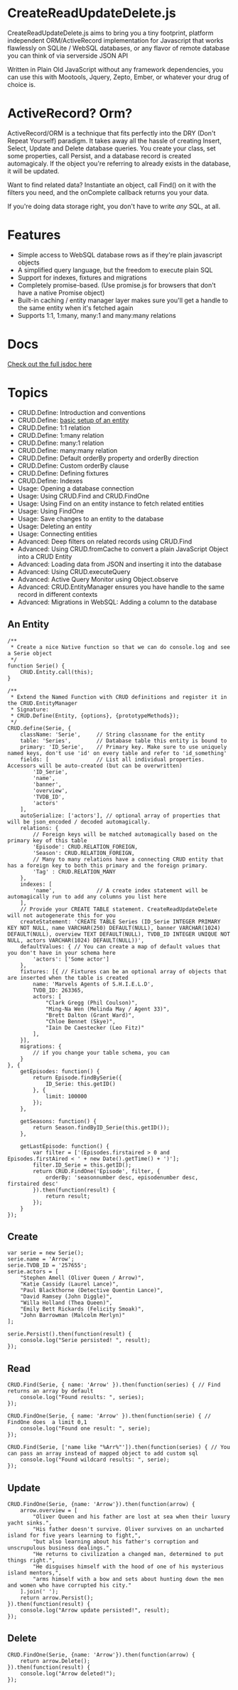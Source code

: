 CreateReadUpdateDelete.js
=========================

CreateReadUpdateDelete.js aims to bring you a tiny footprint, platform independent ORM/ActiveRecord implementation for Javascript that works flawlessly on SQLite / WebSQL databases,
or any flavor of remote database you can think of via serverside JSON API

Written in Plain Old JavaScript without any framework dependencies, you can use this with Mootools, Jquery, Zepto, Ember, or whatever your drug of choice is.

ActiveRecord? Orm?
==================
ActiveRecord/ORM is a technique that fits perfectly into the DRY (Don't Repeat Yourself) paradigm. 
It takes away all the hassle of creating Insert, Select, Update and Delete database queries. You create your class, set some properties, call Persist, and a database record is created automagicaly.
If the object you're referring to already exists in the database, it will be updated.

Want to find related data? Instantiate an object, call Find() on it with the filters you need, and the onComplete callback returns you your data.

If you're doing data storage right, you don't have to write *any* SQL, at all.

Features 
========

- Simple access to WebSQL database rows as if they're plain javascript objects
- A simplified query language, but the freedom to execute plain SQL
- Support for indexes, fixtures and migrations
- Completely promise-based. (Use promise.js for browsers that don't have a native Promise object)
- Built-in caching / entity manager layer makes sure you'll get a handle to the same entity when it's fetched again
- Supports 1:1, 1:many, many:1 and many:many relations

Docs
====
[Check out the full jsdoc here](http://schizoduckie.github.io/CreateReadUpdateDelete/docs/)


Topics
======

- CRUD.Define: Introduction and conventions
- CRUD.Define: [basic setup of an entity](http://jsfiddle.net/SchizoDuckie/1fwntkhr/)
- CRUD.Define: 1:1 relation
- CRUD.Define: 1:many relation
- CRUD.Define: many:1 relation
- CRUD.Define: many:many relation
- CRUD.Define: Default orderBy property and orderBy direction
- CRUD.Define: Custom orderBy clause
- CRUD.Define: Defining fixtures
- CRUD.Define: Indexes
- Usage: Opening a database connection
- Usage: Using CRUD.Find and CRUD.FindOne
- Usage: Using Find on an entity instance to fetch related entities
- Usage: Using FindOne
- Usage: Save changes to an entity to the database
- Usage: Deleting an entity
- Usage: Connecting entities
- Advanced: Deep filters on related records using CRUD.Find
- Advanced: Using CRUD.fromCache to convert a plain JavaScript Object into a CRUD Entity
- Advanced: Loading data from JSON and inserting it into the database
- Advanced: Using CRUD.executeQuery
- Advanced: Active Query Monitor using Object.observe
- Advanced: CRUD.EntityManager ensures you have handle to the same record in different contexts
- Advanced: Migrations in WebSQL: Adding a column to the database



An Entity
---------

```
/**
 * Create a nice Native function so that we can do console.log and see a Serie object
 */
function Serie() {
    CRUD.Entity.call(this);
}

/**
 * Extend the Named Function with CRUD definitions and register it in the CRUD.EntityManager
 * Signature:
 * CRUD.Define(Entity, {options}, {prototypeMethods});
 */
CRUD.define(Serie, {
    className: 'Serie', 	// String classname for the entity
    table: 'Series',		// Database table this entity is bound to
    primary: 'ID_Serie',	// Primary key. Make sure to use uniquely named keys, don't use 'id' on every table and refer to 'id_something'
    fields: [ 				// List all individual properties. Accessors will be auto-created (but can be overwritten)
    	'ID_Serie',
    	'name',
    	'banner',
    	'overview',
    	'TVDB_ID',
    	'actors'
    ],
    autoSerialize: ['actors'], // optional array of properties that will be json_encoded / decoded automagically.
    relations: {
    	// Foreign keys will be matched automagically based on the primary key of this table
        'Episode': CRUD.RELATION_FOREIGN,
        'Season': CRUD.RELATION_FOREIGN,
        // Many to many relations have a connecting CRUD entity that has a foreign key to both this primary and the foreign primary.
        'Tag' : CRUD.RELATION_MANY 		  
    },
    indexes: [
        'name', 			// A create index statement will be automagically run to add any columns you list here
    ],
    // Provide your CREATE TABLE statement. CreateReadUpdateDelete will not autogenerate this for you
    createStatement: 'CREATE TABLE Series (ID_Serie INTEGER PRIMARY KEY NOT NULL, name VARCHAR(250) DEFAULT(NULL), banner VARCHAR(1024) DEFAULT(NULL), overview TEXT DEFAULT(NULL), TVDB_ID INTEGER UNIQUE NOT NULL, actors VARCHAR(1024) DEFAULT(NULL))',
    defaultValues: { // You can create a map of default values that you don't have in your schema here 
    	'actors': ['Some actor']
    }, 
    fixtures: [{ // Fixtures can be an optional array of objects that are inserted when the table is created
    	name: 'Marvels Agents of S.H.I.E.L.D',
    	TVDB_ID: 263365,
    	actors: [
	    	"Clark Gregg (Phil Coulson)",
	    	"Ming-Na Wen (Melinda May / Agent 33)",
	    	"Brett Dalton (Grant Ward)",
	    	"Chloe Bennet (Skye)",
	    	"Iain De Caestecker (Leo Fitz)"
    	],
    }], 
    migrations: {
    	// if you change your table schema, you can 
    }
}, {
    getEpisodes: function() {
        return Episode.findBySerie({
            ID_Serie: this.getID()
        }, {
            limit: 100000
        });
    },

    getSeasons: function() {
        return Season.findByID_Serie(this.getID());
    },

    getLastEpisode: function() {
        var filter = ['(Episodes.firstaired > 0 and Episodes.firstAired < ' + new Date().getTime() + ')'];
        filter.ID_Serie = this.getID();
        return CRUD.FindOne('Episode', filter, {
            orderBy: 'seasonnumber desc, episodenumber desc, firstaired desc'
        }).then(function(result) {
            return result;
        });
    }
});
```


Create
------

```
var serie = new Serie();
serie.name = 'Arrow';
serie.TVDB_ID = '257655';
serie.actors = [
	"Stephen Amell (Oliver Queen / Arrow)",
	"Katie Cassidy (Laurel Lance)",
	"Paul Blackthorne (Detective Quentin Lance)",
	"David Ramsey (John Diggle)",
	"Willa Holland (Thea Queen)",
	"Emily Bett Rickards (Felicity Smoak)",
	"John Barrowman (Malcolm Merlyn)"
];

serie.Persist().then(function(result) {
	console.log("Serie persisted! ", result);
});
```


Read
----

```
CRUD.Find(Serie, { name: 'Arrow' }).then(function(series) { // Find returns an array by default
	console.log("Found results: ", series);
});

CRUD.FindOne(Serie, { name: 'Arrow' }).then(function(serie) { // FindOne does  a limit 0,1
	console.log("Found one result: ", serie);
});

CRUD.Find(Serie, ['name like "%Arr%"']).then(function(series) { // You can pass an array instead of mapped object to add custom sql 
	console.log("Found wildcard results: ", serie);
});
```

Update
------
```
CRUD.FindOne(Serie, {name: 'Arrow'}).then(function(arrow) {
	arrow.overview = [
		"Oliver Queen and his father are lost at sea when their luxury yacht sinks.",
		"His father doesn't survive. Oliver survives on an uncharted island for five years learning to fight,",
		"but also learning about his father's corruption and unscrupulous business dealings.",
		"He returns to civilization a changed man, determined to put things right.",
		"He disguises himself with the hood of one of his mysterious island mentors,",
		"arms himself with a bow and sets about hunting down the men and women who have corrupted his city."
	].join(' ');
	return arrow.Persist();
}).then(function(result) {
	console.log("Arrow update persisted!", result);
});
```

Delete
------
```
CRUD.FindOne(Serie, {name: 'Arrow'}).then(function(arrow) {
	return arrow.Delete();
}).then(function(result) {
	console.log("Arrow deleted!");
});
```